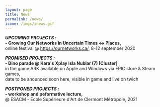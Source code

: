 ```yaml
---
layout: page
title: News
permalink: /news/
icone: /imgs/inews.gif
---
```


***UPCOMING PROJECTS :***  
**- Growing Our Networks in Uncertain Times <-> Places,**  
online festival @ https://ournetworks.ca/, 8-12 september 2020

  
***PROMISED PROJECTS :***  
**- Dino parade @ Kara's Xplay Isla Nublar (7) [Cluster]**  
in the game ARK available on Apple and Windows via EPIC store & Steam games,  
date to be anounced soon here, visible in game and live on twich 

  
***POSTPONED PROJECTS :***  
**- workshop and peformative lecture,**  
@ ESACM - École Supérieure d'Art de Clermont Métropole, 2021
